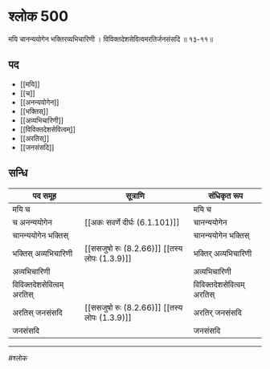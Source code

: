 # श्लोक 500

मयि चानन्ययोगेन भक्तिरव्यभिचारिणी ।
विविक्तदेशसेवित्वमरतिर्जनसंसदि ॥ १३-११॥


## पद 

- [[मयि]]
- [[च]]
- [[अनन्ययोगेन]]
- [[भक्तिस्]]
- [[अव्यभिचारिणी]]
- [[विविक्तदेशसेवित्वम्]]
- [[अरतिस्]]
- [[जनसंसदि]]

## सन्धि

| पद समूह | सूत्राणि | संधिकृत रूप |
| ----- | ----- | ----- |
| मयि च |  | मयि च |
| च अनन्ययोगेन |  [[अकः सवर्णे दीर्घः (6.1.101)]] | चानन्ययोगेन |
| चानन्ययोगेन भक्तिस् |  | चानन्ययोगेन भक्तिस् |
| भक्तिस् अव्यभिचारिणी |  [[ससजुषो रुः (8.2.66)]] [[तस्य लोपः (1.3.9)]] | भक्तिर् अव्यभिचारिणी |
| अव्यभिचारिणी |  | अव्यभिचारिणी |
| विविक्तदेशसेवित्वम् अरतिस् |  | विविक्तदेशसेवित्वम् अरतिस् |
| अरतिस् जनसंसदि |  [[ससजुषो रुः (8.2.66)]] [[तस्य लोपः (1.3.9)]] | अरतिर् जनसंसदि |
| जनसंसदि |  | जनसंसदि |


---

#श्लोक